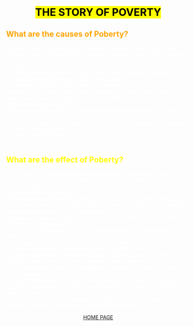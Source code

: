 <html>
<head>
<title> Story of Poverty Page 3 </title>
</head>
<body>
<body background="bgt.jpg" alink="yellow" vlink="yellow">
<br>
<b><h1><font color="black"><center><mark> THE STORY OF POVERTY </b></h1></font></center></mark>
<b><h2><font color="orange"> What are the causes of Poberty?</B></h2></font>
<b><font color="white">We know that there are a huge number of causes of poverty, many of which are out of the hands of those who ultimately suffer. These include all of the following:
<br>• being born into poverty
<br>• suffering through domestic abuse which leads toliving in poverty due to the person not being in control of their incomes
<br>• someone losing their employment which is more of an issue at the moment due to the current COVID-19 crisis. The end of the furlough schemeat the end of October 2020 could result in a
<br>large number of job losses
<br>• losing everything due to a partner gambling away the family income and savings
<br>• being pressurised into supporting others due to emotional ties leading to debt or increased debt
<br>and potentially the loss of their home</b></font></br>
<br><b><h2><font color="yellow"> What are the effect of Poberty? </b></h2><font>
<font color="white"><b>• The levels of stress that each person is under,greatly increases. They cannot concentrate at work, leading to issues with their performance which can then lead to 
<br>fears about losing their job.
<br>• They become socially isolated due to not having any spare funds to join in any social events or activities (e.g. lunch with friends, going to the pub, visiting relatives who don’t stay nearby).
<br>People may perceive them as not wanting to engage at the very time when they need support the most.
<br>• People may be tempted to turn to crime toprovide for their family - “Poverty is the mother of all crime”.
<br>• Parents go without food and essentials to makesure that their children and those they support are able to have what they need.
<br>• Children and young people are bullied at schooldue to not having the newest phone, or sports gear or laptops / mobile devices.
<br>• Life becomes so much of a struggle that oftenthe only way to escape can be suicide.
<br>• Poverty has negative impacts on children'shealth, social, emotional and cognitive development, behaviour and educationaloutcomes. Children born into poverty are more
<br>likely to experience a wide range of healthproblems, including poor nutrition, chronic disease and mental health problems <font></b>
<br>
<br><font color="white"><a href="https://scaffoldpoverty.herokuapp.com/?fbclid=IwAR1OndBXgBJQDQEqDP16G-xBHaifgEej223x_0jisnk3wF5ROqN3fSAGoX0"><center> HOME PAGE </a><p></font>
</body>
</html>
